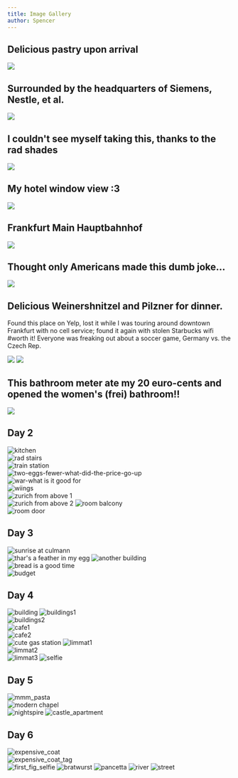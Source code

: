 ```yaml
---
title: Image Gallery
author: Spencer
---
```


## Delicious pastry upon arrival
![](images/IMG_20170901_163237.jpg)

## Surrounded by the headquarters of Siemens, Nestle, et al.
![](images/IMG_20170901_173024.jpg)

## I couldn't see myself taking this, thanks to the rad shades
![](images/IMG_20170901_175138.jpg)

## My hotel window view :3
![](images/IMG_20170901_180807.jpg)

## Frankfurt Main Hauptbahnhof
![](images/IMG_20170901_194240.jpg)

## Thought only Americans made this dumb joke...
![](images/IMG_20170901_195555.jpg)

## Delicious Weinershnitzel and Pilzner for dinner.
Found this place on Yelp, lost it while I was touring around downtown Frankfurt
 with no cell service; found it again with stolen Starbucks wifi #worth it!
 Everyone was freaking out about a soccer game, Germany vs. the Czech Rep.

![](images/IMG_20170901_203828.jpg)
![](images/IMG_20170901_205133.jpg)

## This bathroom meter ate my 20 euro-cents and opened the women's (frei) bathroom!!
![](images/IMG_20170901_212412.jpg)

## Day 2
![kitchen](images/kitchen.jpg)  
![rad stairs](images/rad%20stairs.jpg)  
![train station](images/train%20station.jpg)  
![two-eggs-fewer-what-did-the-price-go-up](images/two-eggs-fewer-what-did-the-price-go-up.jpg)  
![war-what is it good for](images/war-what%20is%20it%20good%20for.jpg)  
![wiings](images/wiings.jpg)  
![zurich from above 1](images/zurich%20from%20above%201.jpg)  
![zurich from above 2](images/zurich%20from%20above%202.jpg)
![room balcony](images/room%20balcony.jpg)  
![room door](images/room%20door.jpg)

## Day 3
![sunrise at culmann](images/sunrise%20at%20culmann.jpg)  
![thar's a feather in my egg](images/thar%27s%20a%20feather%20in%20my%20egg.jpg)
![another building](images/another%20building.jpg)  
![bread is a good time](images/bread%20is%20a%20good%20time.jpg)  
![budget](images/budget.jpg)


## Day 4
![building](images/building.jpg)
![buildings1](images/building1.jpg)  
![buildings2](images/building2.jpg)  
![cafe1](images/cafe1.jpg)  
![cafe2](images/cafe2.jpg)  
![cute gas station](images/cute%20gas%20station.jpg)
![limmat1](images/limmat1.jpg)  
![limmat2](images/limmat2.jpg)  
![limmat3](images/limmat3.jpg)
![selfie](images/selfie.jpg)

## Day 5
![mmm_pasta](images/mmm_pasta.jpg)  
![modern chapel](images/modern%20chapel.jpg)  
![nightspire](images/nightspire.jpg)
![castle_apartment](images/castle_apartment.jpg)

## Day 6

![expensive_coat](images/expensive_coat.jpg)  
![expensive_coat_tag](images/expensive_coat_tag.jpg)  
![first_fig_selfie](images/first_fig_selfie.jpg)
![bratwurst](images/bratwurst.jpg)
![pancetta](images/pancetta.jpg)
![river](images/river.jpg)
![street](images/street.jpg)